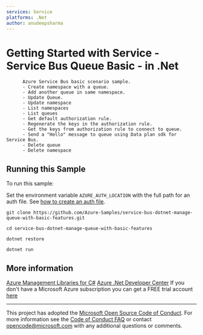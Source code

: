 ```yaml
---
services: Service
platforms: .Net
author: anudeepsharma
---
```


# Getting Started with Service - Service Bus Queue Basic - in .Net #

          Azure Service Bus basic scenario sample.
          - Create namespace with a queue.
          - Add another queue in same namespace.
          - Update Queue.
          - Update namespace
          - List namespaces
          - List queues
          - Get default authorization rule.
          - Regenerate the keys in the authorization rule.
          - Get the keys from authorization rule to connect to queue.
          - Send a "Hello" message to queue using Data plan sdk for Service Bus.
          - Delete queue
          - Delete namespace


## Running this Sample ##

To run this sample:

Set the environment variable `AZURE_AUTH_LOCATION` with the full path for an auth file. See [how to create an auth file](https://github.com/Azure/azure-sdk-for-net/blob/Fluent/AUTH.md).

    git clone https://github.com/Azure-Samples/service-bus-dotnet-manage-queue-with-basic-features.git

    cd service-bus-dotnet-manage-queue-with-basic-features

    dotnet restore

    dotnet run

## More information ##

[Azure Management Libraries for C#](https://github.com/Azure/azure-sdk-for-net/tree/Fluent)
[Azure .Net Developer Center](https://azure.microsoft.com/en-us/develop/net/)
If you don't have a Microsoft Azure subscription you can get a FREE trial account [here](http://go.microsoft.com/fwlink/?LinkId=330212)

---

This project has adopted the [Microsoft Open Source Code of Conduct](https://opensource.microsoft.com/codeofconduct/). For more information see the [Code of Conduct FAQ](https://opensource.microsoft.com/codeofconduct/faq/) or contact [opencode@microsoft.com](mailto:opencode@microsoft.com) with any additional questions or comments.